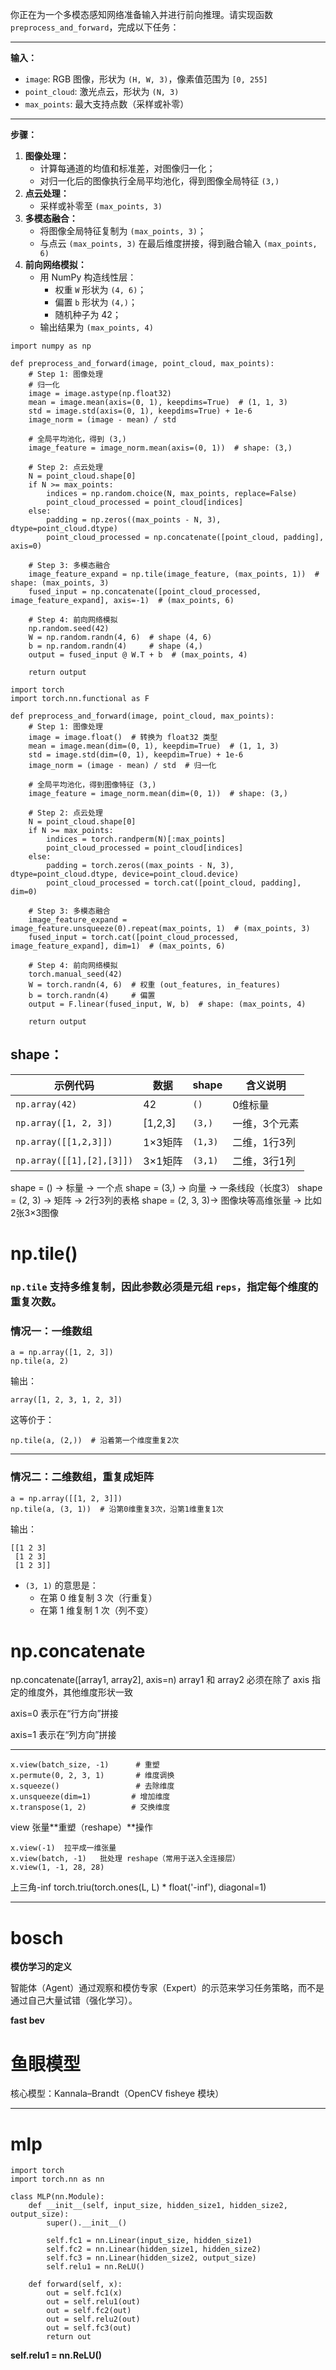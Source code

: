 你正在为一个多模态感知网络准备输入并进行前向推理。请实现函数 `preprocess_and_forward`，完成以下任务：

------

**输入：**

- `image`: RGB 图像，形状为 `(H, W, 3)`，像素值范围为 `[0, 255]`
- `point_cloud`: 激光点云，形状为 `(N, 3)`
- `max_points`: 最大支持点数（采样或补零）

------

**步骤：**

1. **图像处理：**
   - 计算每通道的均值和标准差，对图像归一化；
   - 对归一化后的图像执行全局平均池化，得到图像全局特征 `(3,)`
2. **点云处理：**
   - 采样或补零至 `(max_points, 3)`
3. **多模态融合：**
   - 将图像全局特征复制为 `(max_points, 3)`；
   - 与点云 `(max_points, 3)` 在最后维度拼接，得到融合输入 `(max_points, 6)`
4. **前向网络模拟：**
   - 用 NumPy 构造线性层：
     - 权重 `W` 形状为 `(4, 6)`；
     - 偏置 `b` 形状为 `(4,)`；
     - 随机种子为 42；
   - 输出结果为 `(max_points, 4)`

```
import numpy as np

def preprocess_and_forward(image, point_cloud, max_points):
    # Step 1: 图像处理
    # 归一化
    image = image.astype(np.float32)
    mean = image.mean(axis=(0, 1), keepdims=True)  # (1, 1, 3)
    std = image.std(axis=(0, 1), keepdims=True) + 1e-6
    image_norm = (image - mean) / std

    # 全局平均池化，得到 (3,)
    image_feature = image_norm.mean(axis=(0, 1))  # shape: (3,)

    # Step 2: 点云处理
    N = point_cloud.shape[0]
    if N >= max_points:
        indices = np.random.choice(N, max_points, replace=False)
        point_cloud_processed = point_cloud[indices]
    else:
        padding = np.zeros((max_points - N, 3), dtype=point_cloud.dtype)
        point_cloud_processed = np.concatenate([point_cloud, padding], axis=0)

    # Step 3: 多模态融合
    image_feature_expand = np.tile(image_feature, (max_points, 1))  # shape: (max_points, 3)
    fused_input = np.concatenate([point_cloud_processed, image_feature_expand], axis=-1)  # (max_points, 6)

    # Step 4: 前向网络模拟
    np.random.seed(42)
    W = np.random.randn(4, 6)  # shape (4, 6)
    b = np.random.randn(4)     # shape (4,)
    output = fused_input @ W.T + b  # (max_points, 4)

    return output

```





```
import torch
import torch.nn.functional as F

def preprocess_and_forward(image, point_cloud, max_points):
    # Step 1: 图像处理
    image = image.float()  # 转换为 float32 类型
    mean = image.mean(dim=(0, 1), keepdim=True)  # (1, 1, 3)
    std = image.std(dim=(0, 1), keepdim=True) + 1e-6
    image_norm = (image - mean) / std  # 归一化

    # 全局平均池化，得到图像特征 (3,)
    image_feature = image_norm.mean(dim=(0, 1))  # shape: (3,)

    # Step 2: 点云处理
    N = point_cloud.shape[0]
    if N >= max_points:
        indices = torch.randperm(N)[:max_points]
        point_cloud_processed = point_cloud[indices]
    else:
        padding = torch.zeros((max_points - N, 3), dtype=point_cloud.dtype, device=point_cloud.device)
        point_cloud_processed = torch.cat([point_cloud, padding], dim=0)

    # Step 3: 多模态融合
    image_feature_expand = image_feature.unsqueeze(0).repeat(max_points, 1)  # (max_points, 3)
    fused_input = torch.cat([point_cloud_processed, image_feature_expand], dim=1)  # (max_points, 6)

    # Step 4: 前向网络模拟
    torch.manual_seed(42)
    W = torch.randn(4, 6)  # 权重 (out_features, in_features)
    b = torch.randn(4)     # 偏置
    output = F.linear(fused_input, W, b)  # shape: (max_points, 4)

    return output

```

## shape：

| 示例代码                  | 数据    | shape   | 含义说明      |
| ------------------------- | ------- | ------- | ------------- |
| `np.array(42)`            | 42      | `()`    | 0维标量       |
| `np.array([1, 2, 3])`     | [1,2,3] | `(3,)`  | 一维，3个元素 |
| `np.array([[1,2,3]])`     | 1×3矩阵 | `(1,3)` | 二维，1行3列  |
| `np.array([[1],[2],[3]])` | 3×1矩阵 | `(3,1)` | 二维，3行1列  |

shape = ()       → 标量         → 一个点
shape = (3,)     → 向量         → 一条线段（长度3）
shape = (2, 3)   → 矩阵         → 2行3列的表格
shape = (2, 3, 3)→ 图像块等高维张量 → 比如2张3×3图像



# np.tile()

### **`np.tile` 支持多维复制，因此参数必须是元组 `reps`，指定每个维度的重复次数。**

#### 

### 情况一：一维数组

```
a = np.array([1, 2, 3])
np.tile(a, 2)
```

输出：

```
array([1, 2, 3, 1, 2, 3])
```

这等价于：

```
np.tile(a, (2,))  # 沿着第一个维度重复2次
```

------

### 情况二：二维数组，重复成矩阵

```
a = np.array([[1, 2, 3]])
np.tile(a, (3, 1))  # 沿第0维重复3次，沿第1维重复1次
```

输出：

```
[[1 2 3]
 [1 2 3]
 [1 2 3]]
```

- `(3, 1)` 的意思是：
  - 在第 0 维复制 3 次（行重复）
  - 在第 1 维复制 1 次（列不变）

# np.concatenate

np.concatenate([array1, array2], axis=n)
array1 和 array2 必须在除了 axis 指定的维度外，其他维度形状一致

axis=0 表示在“行方向”拼接

axis=1 表示在“列方向”拼接

---
```
x.view(batch_size, -1)      # 重塑
x.permute(0, 2, 3, 1)       # 维度调换
x.squeeze()                 # 去除维度
x.unsqueeze(dim=1)         # 增加维度
x.transpose(1, 2)          # 交换维度
```

view 张量**重塑（reshape）**操作

```
x.view(-1)	拉平成一维张量
x.view(batch, -1)	批处理 reshape（常用于送入全连接层）
x.view(1, -1, 28, 28)	
```

上三角-inf
torch.triu(torch.ones(L, L) * float('-inf'), diagonal=1)

---

# bosch

**模仿学习的定义**

智能体（Agent）通过观察和模仿专家（Expert）的示范来学习任务策略，而不是通过自己大量试错（强化学习）。

**fast bev**

# 鱼眼模型

核心模型：Kannala–Brandt（OpenCV fisheye 模块）

---

# mlp 

```
import torch
import torch.nn as nn

class MLP(nn.Module):
    def __init__(self, input_size, hidden_size1, hidden_size2, output_size):
        super().__init__()  

        self.fc1 = nn.Linear(input_size, hidden_size1)
        self.fc2 = nn.Linear(hidden_size1, hidden_size2)
        self.fc3 = nn.Linear(hidden_size2, output_size)
        self.relu1 = nn.ReLU()

    def forward(self, x):
        out = self.fc1(x)
        out = self.relu1(out)
        out = self.fc2(out)
        out = self.relu2(out)
        out = self.fc3(out)
        return out
```

**self.relu1 = nn.ReLU()**
